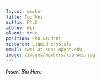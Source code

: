 ```yaml
---
layout: member
title: Tao Wei
suffix: Ph.D.
abbrev: Wei
alumni: true
position: PhD Student
research: Liquid crystals
email: twei at seas.upenn.edu
image: /images/members/tao-wei.jpg
---
```


*Insert Bio Here*
